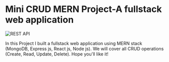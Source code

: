 # Mini CRUD MERN Project-A fullstack web application

![REST API](https://i.ibb.co/7GWCCbp/Screenshot-2020-07-12-at-08-30-32.png)

In this Project I built a fullstack web application using MERN stack (MongoDB, Express js, React js, Node js). We will cover all CRUD operations (Create, Read, Update, Delete). Hope you'll like it!

